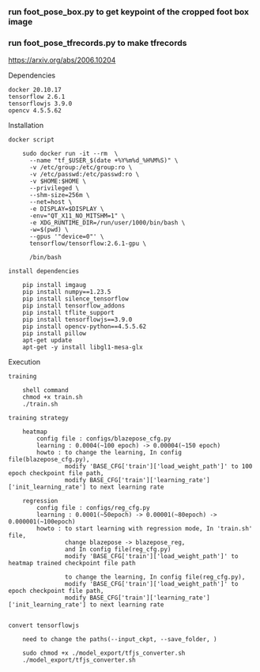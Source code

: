 ### run foot_pose_box.py to get keypoint of the cropped foot box image
### run foot_pose_tfrecords.py to make tfrecords

https://arxiv.org/abs/2006.10204

Dependencies

    docker 20.10.17
    tensorflow 2.6.1
    tensorflowjs 3.9.0
    opencv 4.5.5.62


Installation

    docker script

        sudo docker run -it --rm  \
          --name "tf_$USER_$(date +%Y%m%d_%H%M%S)" \
          -v /etc/group:/etc/group:ro \
          -v /etc/passwd:/etc/passwd:ro \
          -v $HOME:$HOME \
          --privileged \
          --shm-size=256m \
          --net=host \
          -e DISPLAY=$DISPLAY \
          -env="QT_X11_NO_MITSHM=1" \
          -e XDG_RUNTIME_DIR=/run/user/1000/bin/bash \
          -w=$(pwd) \
          --gpus '"device=0"' \
          tensorflow/tensorflow:2.6.1-gpu \

          /bin/bash

    install dependencies

        pip install imgaug
        pip install numpy==1.23.5
        pip install silence_tensorflow
        pip install tensorflow_addons
        pip install tflite_support
        pip install tensorflowjs==3.9.0
        pip install opencv-python==4.5.5.62
        pip install pillow
        apt-get update
        apt-get -y install libgl1-mesa-glx



Execution

    training

        shell command
        chmod +x train.sh
        ./train.sh

    training strategy

        heatmap
            config file : configs/blazepose_cfg.py
            learning : 0.0004(~100 epoch) -> 0.00004(~150 epoch)
            howto : to change the learning, In config file(blazepose_cfg.py),
                    modify 'BASE_CFG['train']['load_weight_path']' to 100 epoch checkpoint file path,
                    modify BASE_CFG['train']['learning_rate']['init_learning_rate'] to next learning rate

        regression
            config file : configs/reg_cfg.py
            learning : 0.0001(~50epoch) -> 0.00001(~80epoch) -> 0.000001(~100epoch)
            howto : to start learning with regression mode, In 'train.sh' file,
                    change blazepose -> blazepose_reg,
                    and In config file(reg_cfg.py)
                    modify 'BASE_CFG['train']['load_weight_path']' to heatmap trained checkpoint file path

                    to change the learning, In config file(reg_cfg.py),
                    modify 'BASE_CFG['train']['load_weight_path']' to  epoch checkpoint file path,
                    modify BASE_CFG['train']['learning_rate']['init_learning_rate'] to next learning rate


    convert tensorflowjs

        need to change the paths(--input_ckpt, --save_folder, )

        sudo chmod +x ./model_export/tfjs_converter.sh
        ./model_export/tfjs_converter.sh

